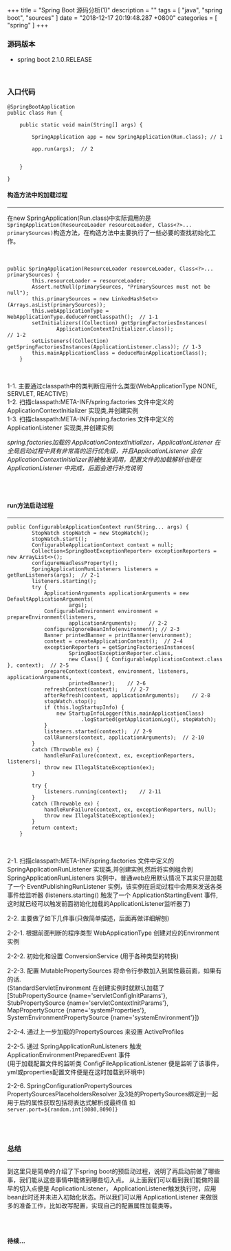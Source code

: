+++
title = "Spring Boot 源码分析(1)"
description = ""
tags = [
    "java",
    "spring boot",
    "sources"
]
date = "2018-12-17 20:19:48.287 +0800"
categories = [
    "spring"
]
+++

### 源码版本

* spring boot 2.1.0.RELEASE  

<br/>

### 入口代码
```
@SpringBootApplication
public class Run {

	public static void main(String[] args) {

		SpringApplication app = new SpringApplication(Run.class); // 1

		app.run(args);  // 2


	}

}

```

#### 构造方法中的加载过程  

-----------


 在new SpringApplication(Run.class)中实际调用的是`SpringApplication(ResourceLoader resourceLoader, Class<?>... primarySources)`构造方法，在构造方法中主要执行了一些必要的查找初始化工作。
<br/>
<br/>
<br/>

```
public SpringApplication(ResourceLoader resourceLoader, Class<?>... primarySources) {
		this.resourceLoader = resourceLoader;
		Assert.notNull(primarySources, "PrimarySources must not be null");
		this.primarySources = new LinkedHashSet<>(Arrays.asList(primarySources));  
		this.webApplicationType = WebApplicationType.deduceFromClasspath();  // 1-1
		setInitializers((Collection) getSpringFactoriesInstances(
				ApplicationContextInitializer.class));                       // 1-2
		setListeners((Collection) getSpringFactoriesInstances(ApplicationListener.class)); // 1-3
		this.mainApplicationClass = deduceMainApplicationClass();
	}
```

<br/>

  1-1. 主要通过classpath中的类判断应用什么类型(WebApplicationType NONE, SERVLET, REACTIVE)  
  1-2. 扫描classpath:META-INF/spring.factories 文件中定义的 ApplicationContextInitializer 实现类,并创建实例  
  1-3. 扫描classpath:META-INF/spring.factories 文件中定义的 ApplicationListener 实现类,并创建实例  

*spring.factories加载的 ApplicationContextInitializer，ApplicationListener 在全局启动过程中具有非常高的运行优先级，并且ApplicationListener 会在 ApplicationContextInitializer前被触发调用，配置文件的加载解析也是在 ApplicationListener 中完成，后面会进行补充说明*

<br/>
<br/>

#### run方法启动过程

-----------  

```
public ConfigurableApplicationContext run(String... args) {
		StopWatch stopWatch = new StopWatch();
		stopWatch.start();
		ConfigurableApplicationContext context = null;
		Collection<SpringBootExceptionReporter> exceptionReporters = new ArrayList<>();
		configureHeadlessProperty();
		SpringApplicationRunListeners listeners = getRunListeners(args);  // 2-1
		listeners.starting();
		try {
			ApplicationArguments applicationArguments = new DefaultApplicationArguments(
					args);
			ConfigurableEnvironment environment = prepareEnvironment(listeners,
					applicationArguments);    // 2-2
			configureIgnoreBeanInfo(environment); // 2-3
			Banner printedBanner = printBanner(environment);
			context = createApplicationContext();  // 2-4
			exceptionReporters = getSpringFactoriesInstances(
					SpringBootExceptionReporter.class,
					new Class[] { ConfigurableApplicationContext.class }, context);  // 2-5
			prepareContext(context, environment, listeners, applicationArguments,
					printedBanner);    // 2-6
			refreshContext(context);    // 2-7
			afterRefresh(context, applicationArguments);    // 2-8
			stopWatch.stop();
			if (this.logStartupInfo) {
				new StartupInfoLogger(this.mainApplicationClass)
						.logStarted(getApplicationLog(), stopWatch);
			}
			listeners.started(context);  // 2-9
			callRunners(context, applicationArguments);  // 2-10
		}
		catch (Throwable ex) {
			handleRunFailure(context, ex, exceptionReporters, listeners);
			throw new IllegalStateException(ex);
		}

		try {
			listeners.running(context);    // 2-11
		}
		catch (Throwable ex) {
			handleRunFailure(context, ex, exceptionReporters, null);
			throw new IllegalStateException(ex);
		}
		return context;
	}
```

<br/>

  2-1. 扫描classpath:META-INF/spring.factories 文件中定义的 SpringApplicationRunListener 实现类,并创建实例,然后将实例组合到 SpringApplicationRunListeners 实例中，普通web应用默认情况下其实只是加载了一个 EventPublishingRunListener 实例，该实例在启动过程中会用来发送各类事件给监听器 (listeners.starting() 触发了一个 ApplicationStartingEvent 事件,这时就已经可以触发前面初始化加载的ApplicationListener监听器了)  

  2-2. 主要做了如下几件事(只做简单描述，后面再做详细解刨)  

  2-2-1. 根据前面判断的程序类型 WebApplicationType 创建对应的Environment实例  

  2-2-2. 初始化和设置 ConversionService (用于各种类型的转换)  

  2-2-3. 配置 MutablePropertySources 将命令行参数加入到属性最前面，如果有的话.  
     (StandardServletEnvironment 在创建实例时就默认加载了  
       [StubPropertySource {name='servletConfigInitParams'},  
     StubPropertySource {name='servletContextInitParams'},  
     MapPropertySource {name='systemProperties'},  
     SystemEnvironmentPropertySource {name='systemEnvironment'}])

  2-2-4. 通过上一步加载的PropertySources 来设置 ActiveProfiles  

  2-2-5. 通过 SpringApplicationRunListeners 触发ApplicationEnvironmentPreparedEvent 事件  
    (用于加载配置文件的监听类 ConfigFileApplicationListener 便是监听了该事件，yml或properties配置文件便是在这时加载到环境中)

  2-2-6. SpringConfigurationPropertySources PropertySourcesPlaceholdersResolver 及3处的PropertySources绑定到一起用于后的属性获取包括将表达式解析成最终值 如 `server.port=${random.int[8080,8090]}`  

<br/>
<br/>

### 总结
-------------------

到这里只是简单的介绍了下spring boot的预启动过程，说明了再启动前做了哪些事，我们能从这些事情中能做到哪些切入点。 从上面我们可以看到我们能做的最早的切入点便是 ApplicationListener， ApplicationListener触发执行时，应用bean此时还并未进入初始化状态。所以我们可以用 ApplicationListener 来做很多的准备工作，比如改写配置，实现自己的配置属性加载类等。

<br/>
<br/>

**待续...**

  <br/>
  <br/>
  <br/>
